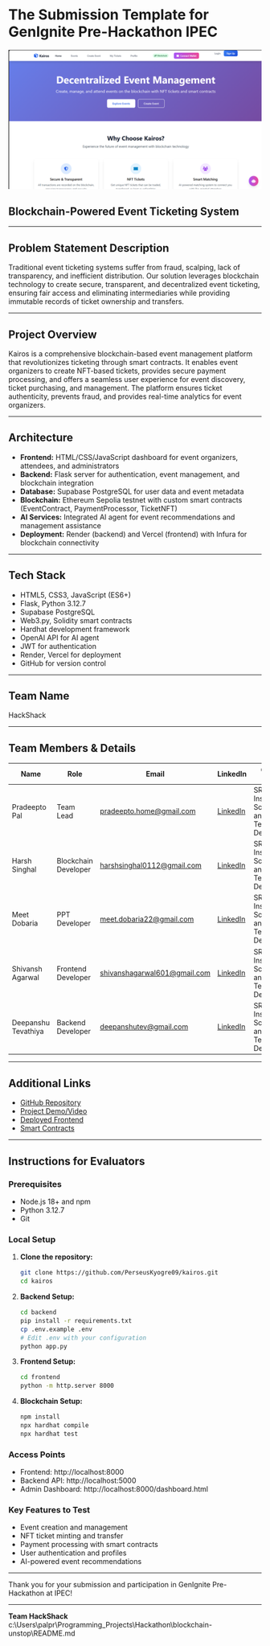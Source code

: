 # The Submission Template for GenIgnite Pre-Hackathon IPEC

![image](image.png)
## Blockchain-Powered Event Ticketing System

---

## Problem Statement Description

Traditional event ticketing systems suffer from fraud, scalping, lack of transparency, and inefficient distribution. Our solution leverages blockchain technology to create secure, transparent, and decentralized event ticketing, ensuring fair access and eliminating intermediaries while providing immutable records of ticket ownership and transfers.

---

## Project Overview

Kairos is a comprehensive blockchain-based event management platform that revolutionizes ticketing through smart contracts. It enables event organizers to create NFT-based tickets, provides secure payment processing, and offers a seamless user experience for event discovery, ticket purchasing, and management. The platform ensures ticket authenticity, prevents fraud, and provides real-time analytics for event organizers.

---

## Architecture

- **Frontend:** HTML/CSS/JavaScript dashboard for event organizers, attendees, and administrators
- **Backend:** Flask server for authentication, event management, and blockchain integration
- **Database:** Supabase PostgreSQL for user data and event metadata
- **Blockchain:** Ethereum Sepolia testnet with custom smart contracts (EventContract, PaymentProcessor, TicketNFT)
- **AI Services:** Integrated AI agent for event recommendations and management assistance
- **Deployment:** Render (backend) and Vercel (frontend) with Infura for blockchain connectivity

---

## Tech Stack

- HTML5, CSS3, JavaScript (ES6+)
- Flask, Python 3.12.7
- Supabase PostgreSQL
- Web3.py, Solidity smart contracts
- Hardhat development framework
- OpenAI API for AI agent
- JWT for authentication
- Render, Vercel for deployment
- GitHub for version control

---

## Team Name

HackShack

---

## Team Members & Details

| Name                | Role                | Email                       | LinkedIn                        | College Name                   |
|---------------------|---------------------|-----------------------------|---------------------------------|--------------------------------|
| Pradeepto Pal     | Team Lead           | pradeepto.home@gmail.com                     | [LinkedIn](https://www.linkedin.com/in/pradeeptopal/)                      | SRM Institute of Science and Technology, Delhi-NCR                      |
| Harsh Singhal     | Blockchain Developer| harshsinghal0112@gmail.com                     | [LinkedIn](https://www.linkedin.com/in/harsh-singhal-8a5826222/)                      | SRM Institute of Science and Technology, Delhi-NCR                      |
| Meet Dobaria     | PPT Developer   | meet.dobaria22@gmail.com                     | [LinkedIn](https://www.linkedin.com/in/meet-dobaria-168725274/)                      | SRM Institute of Science and Technology, Delhi-NCR                      |
| Shivansh Agarwal     | Frontend Developer  | shivanshagarwal601@gmail.com                     | [LinkedIn](https://www.linkedin.com/in/shivansh-agarwal-61546a322)                      | SRM Institute of Science and Technology, Delhi-NCR                       |
| Deepanshu Tevathiya     | Backend Developer  | deepanshutev@gmail.com                     | [LinkedIn](https://www.linkedin.com/in/deepanshu-tevathiya/)                      | SRM Institute of Science and Technology, Delhi-NCR                      |

---

## Additional Links

- [GitHub Repository](https://github.com/PerseusKyogre09/kairos)
- [Project Demo/Video](#)
- [Deployed Frontend](https://kairos-roan.vercel.app/)
- [Smart Contracts](https://sepolia.etherscan.io/)

---

## Instructions for Evaluators

### Prerequisites
- Node.js 18+ and npm
- Python 3.12.7
- Git

### Local Setup
1. **Clone the repository:**
   ```bash
   git clone https://github.com/PerseusKyogre09/kairos.git
   cd kairos
   ```

2. **Backend Setup:**
   ```bash
   cd backend
   pip install -r requirements.txt
   cp .env.example .env
   # Edit .env with your configuration
   python app.py
   ```

3. **Frontend Setup:**
   ```bash
   cd frontend
   python -m http.server 8000
   ```

4. **Blockchain Setup:**
   ```bash
   npm install
   npx hardhat compile
   npx hardhat test
   ```

### Access Points
- Frontend: http://localhost:8000
- Backend API: http://localhost:5000
- Admin Dashboard: http://localhost:8000/dashboard.html

### Key Features to Test
- Event creation and management
- NFT ticket minting and transfer
- Payment processing with smart contracts
- User authentication and profiles
- AI-powered event recommendations

---

Thank you for your submission and participation in GenIgnite Pre-Hackathon at IPEC!

---

**Team HackShack**
<parameter name="filePath">c:\Users\palpr\Programming_Projects\Hackathon\blockchain-unstop\README.md